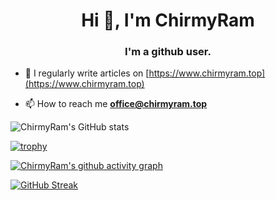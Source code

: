 <h1 align="center">Hi 👋, I'm ChirmyRam</h1>
<h3 align="center">I'm a github user.</h3>

- 📝 I regularly write articles on [https://www.chirmyram.top](https://www.chirmyram.top)

- 📫 How to reach me **office@chirmyram.top**

![ChirmyRam's GitHub stats](https://github-readme-stats.vercel.app/api?username=ChirmyRam&theme=vue-dark&show_icons=true)

[![trophy](https://github-profile-trophy.vercel.app/?username=ChirmyRam&theme=flat&no-frame=true&column=9)](https://github.com/ryo-ma/github-profile-trophy)

[![ChirmyRam's github activity graph](https://activity-graph.herokuapp.com/graph?username=ChirmyRam&theme=github&area=true&hide_border=true)](https://github.com/ashutosh00710/github-readme-activity-graph)

[![GitHub Streak](http://github-readme-streak-stats.herokuapp.com?user=ChirmyRam&theme=gruvbox&hide_border=true&background=033835F7&fire=DD2727)](https://git.io/streak-stats)

